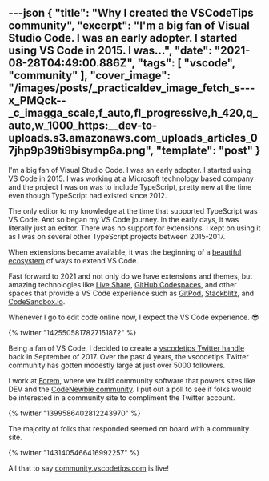 ---json
{
  "title": "Why I created the VSCodeTips community",
  "excerpt": "I'm a big fan of Visual Studio Code. I was an early adopter. I started using VS Code in 2015. I was...",
  "date": "2021-08-28T04:49:00.886Z",
  "tags": [
    "vscode",
    "community"
  ],
  "cover_image": "/images/posts/_practicaldev_image_fetch_s---x_PMQck--_c_imagga_scale,f_auto,fl_progressive,h_420,q_auto,w_1000_https:__dev-to-uploads.s3.amazonaws.com_uploads_articles_07jhp9p39ti9bisymp6a.png",
  "template": "post"
}
---
I'm a big fan of Visual Studio Code. I was an early adopter. I started using VS Code in 2015. I was working at a Microsoft technology based company and the project I was on was to include TypeScript, pretty new at the time even though TypeScript had existed since 2012.

The only editor to my knowledge at the time that supported TypeScript was VS Code. And so began my VS Code journey. In the early days, it was literally just an editor. There was no support for extensions. I kept on using it as I was on several other TypeScript projects between 2015-2017.

When extensions became available, it was the beginning of a [beautiful ecosystem](https://marketplace.visualstudio.com/vscode) of ways to extend VS Code.

Fast forward to 2021 and not only do we have extensions and themes, but amazing technologies like [Live Share](https://marketplace.visualstudio.com/items?itemName=MS-vsliveshare.vsliveshare-pack), [GitHub Codespaces](https://github.com/features/codespaces), and other spaces that provide a VS Code experience such as [GitPod](https://www.gitpod.io/), [Stackblitz](https://stackblitz.com/), and [CodeSandbox.io](https://codesandbox.io).

Whenever I go to edit code online now, I expect the VS Code experience. 😎

{% twitter "1425505817827151872" %}

Being a fan of VS Code, I decided to create a [vscodetips Twitter handle](https://twitter.com/vscodetips) back in September of 2017. Over the past 4 years, the vscodetips Twitter community has gotten modestly large at just over 5000 followers.

I work at [Forem](https://forem.com), where we build community software that powers sites like DEV and the [CodeNewbie community](https://community.codenewbie.org/). I put out a poll to see if folks would be interested in a community site to compliment the Twitter account.

{% twitter "1399586402812243970" %}

The majority of folks that responded seemed on board with a community site.

{% twitter "1431405466416992257" %}

All that to say [community.vscodetips.com](https://community.vscodetips.com) is live!


